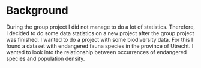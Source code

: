 # Background
During the group project I did not manage to do a lot of statistics. Therefore, I decided to do some data statistics on a new project after the group project was finished. I wanted to do a project with some biodiversity data. For this I found a dataset with endangered fauna species in the province of Utrecht. I wanted to look into the relationship between occurrences of endangered species and population density. 

